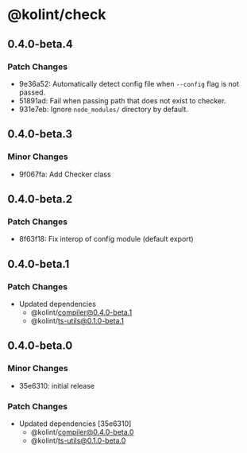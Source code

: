 # @kolint/check

## 0.4.0-beta.4

### Patch Changes

- 9e36a52: Automatically detect config file when `--config` flag is not passed.
- 51891ad: Fail when passing path that does not exist to checker.
- 931e7eb: Ignore `node_modules/` directory by default.

## 0.4.0-beta.3

### Minor Changes

- 9f067fa: Add Checker class

## 0.4.0-beta.2

### Patch Changes

- 8f63f18: Fix interop of config module (default export)

## 0.4.0-beta.1

### Patch Changes

- Updated dependencies
  - @kolint/compiler@0.4.0-beta.1
  - @kolint/ts-utils@0.1.0-beta.1

## 0.4.0-beta.0

### Minor Changes

- 35e6310: initial release

### Patch Changes

- Updated dependencies [35e6310]
  - @kolint/compiler@0.4.0-beta.0
  - @kolint/ts-utils@0.1.0-beta.0
